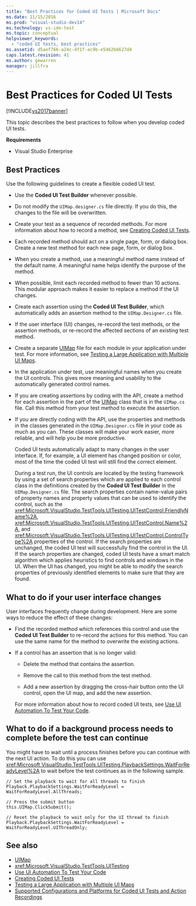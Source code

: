 ```yaml
---
title: "Best Practices for Coded UI Tests | Microsoft Docs"
ms.date: 11/15/2016
ms.prod: "visual-studio-dev14"
ms.technology: vs-ide-test
ms.topic: conceptual
helpviewer_keywords:
  - "coded UI tests, best practices"
ms.assetid: d5aef766-a24c-4f1f-ac9b-e5462b6627d4
caps.latest.revision: 41
ms.author: gewarren
manager: jillfra
---
```

# Best Practices for Coded UI Tests
[!INCLUDE[vs2017banner](../includes/vs2017banner.md)]

This topic describes the best practices to follow when you develop coded UI tests.

 **Requirements**

- Visual Studio Enterprise

## Best Practices
 Use the following guidelines to create a flexible coded UI test.

- Use the **Coded UI Test Builder** whenever possible.

- Do not modify the `UIMap.designer.cs` file directly. If you do this, the changes to the file will be overwritten.

- Create your test as a sequence of recorded methods. For more information about how to record a method, see [Creating Coded UI Tests](../test/use-ui-automation-to-test-your-code.md#VerifyingCodeUsingCUITCreate).

- Each recorded method should act on a single page, form, or dialog box. Create a new test method for each new page, form, or dialog box.

- When you create a method, use a meaningful method name instead of the default name. A meaningful name helps identify the purpose of the method.

- When possible, limit each recorded method to fewer than 10 actions. This modular approach makes it easier to replace a method if the UI changes.

- Create each assertion using the **Coded UI Test Builder**, which automatically adds an assertion method to the `UIMap.Designer.cs` file.

- If the user interface (UI) changes, re-record the test methods, or the assertion methods, or re-record the affected sections of an existing test method.

- Create a separate [UIMap](/previous-versions/dd580454(v=vs.140)) file for each module in your application under test. For more information, see [Testing a Large Application with Multiple UI Maps](../test/testing-a-large-application-with-multiple-ui-maps.md).

- In the application under test, use meaningful names when you create the UI controls. This gives more meaning and usability to the automatically generated control names.

- If you are creating assertions by coding with the API, create a method for each assertion in the part of the [UIMap](/previous-versions/dd580454(v=vs.140)) class that is in the `UIMap.cs` file. Call this method from your test method to execute the assertion.

- If you are directly coding with the API, use the properties and methods in the classes generated in the `UIMap.Designer.cs` file in your code as much as you can. These classes will make your work easier, more reliable, and will help you be more productive.

  Coded UI tests automatically adapt to many changes in the user interface. If, for example, a UI element has changed position or color, most of the time the coded UI test will still find the correct element.

  During a test run, the UI controls are located by the testing framework by using a set of search properties which are applied to each control class in the definitions created by the **Coded UI Test Builder** in the `UIMap.Designer.cs` file. The search properties contain name-value pairs of property names and property values that can be used to identify the control, such as the <xref:Microsoft.VisualStudio.TestTools.UITesting.UITestControl.FriendlyName%2A>, <xref:Microsoft.VisualStudio.TestTools.UITesting.UITestControl.Name%2A>, and <xref:Microsoft.VisualStudio.TestTools.UITesting.UITestControl.ControlType%2A> properties of the control. If the search properties are unchanged, the coded UI test will successfully find the control in the UI. If the search properties are changed, coded UI tests have a smart match algorithm which applies heuristics to find controls and windows in the UI. When the UI has changed, you might be able to modify the search properties of previously identified elements to make sure that they are found.

## What to do if your user interface changes
 User interfaces frequently change during development. Here are some ways to reduce the effect of these changes:

- Find the recorded method which references this control and use the **Coded UI Test Builder** to re-record the actions for this method. You can use the same name for the method to overwrite the existing actions.

- If a control has an assertion that is no longer valid:

  - Delete the method that contains the assertion.

  - Remove the call to this method from the test method.

  - Add a new assertion by dragging the cross-hair button onto the UI control, open the UI map, and add the new assertion.

  For more information about how to record coded UI tests, see [Use UI Automation To Test Your Code](../test/use-ui-automation-to-test-your-code.md).

## What to do if a background process needs to complete before the test can continue
 You might have to wait until a process finishes before you can continue with the next UI action. To do this you can use <xref:Microsoft.VisualStudio.TestTools.UITesting.PlaybackSettings.WaitForReadyLevel%2A> to wait before the test continues as in the following sample.

```
// Set the playback to wait for all threads to finish
Playback.PlaybackSettings.WaitForReadyLevel = WaitForReadyLevel.AllThreads;

// Press the submit button
this.UIMap.ClickSubmit();

// Reset the playback to wait only for the UI thread to finish
Playback.PlaybackSettings.WaitForReadyLevel = WaitForReadyLevel.UIThreadOnly;
```

## See also

- [UIMap](/previous-versions/dd580454(v=vs.140))
- <xref:Microsoft.VisualStudio.TestTools.UITesting>
- [Use UI Automation To Test Your Code](../test/use-ui-automation-to-test-your-code.md)
- [Creating Coded UI Tests](../test/use-ui-automation-to-test-your-code.md#VerifyingCodeUsingCUITCreate)
- [Testing a Large Application with Multiple UI Maps](../test/testing-a-large-application-with-multiple-ui-maps.md)
- [Supported Configurations and Platforms for Coded UI Tests and Action Recordings](../test/supported-configurations-and-platforms-for-coded-ui-tests-and-action-recordings.md)
